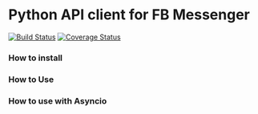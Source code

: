 Python API client for FB Messenger
==================================

[![Build Status](https://travis-ci.org/shananin/Fb_messanger.svg?branch=master)](https://travis-ci.org/shananin/Fb_messanger)
[![Coverage Status](https://coveralls.io/repos/github/shananin/Fb_messanger/badge.svg?branch=master)](https://coveralls.io/github/shananin/Fb_messanger?branch=master)

### How to install


### How to Use


### How to use with Asyncio
